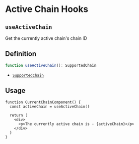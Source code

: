 # Active Chain Hooks

## `useActiveChain`

Get the currently active chain's chain ID

## Definition

```ts
function useActiveChain(): SupportedChain
```

- [`SupportedChain`](../../sdk/constants/chain-info.md#type-supportedchain)

## Usage

```tsx
function CurrentChainComponent() {
  const activeChain = useActiveChain()

  return (
    <div>
      <p>The currently active chain is - {activeChain}</p>
    </div>
  )
}
```
